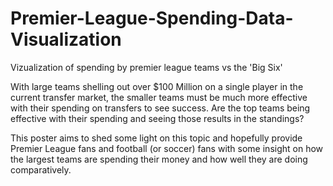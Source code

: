 # Premier-League-Spending-Data-Visualization
Vizualization of spending by premier league teams vs the 'Big Six'

With large teams shelling out over $100 Million on a single player in the current transfer market, the smaller teams must be much more effective with their spending on transfers to see success. Are the top teams being effective with their spending and seeing those results in the standings?

This poster aims to shed some light on this topic and hopefully provide Premier League fans and football (or soccer) fans with some insight on how the largest teams are spending their money and how well they are doing comparatively.

